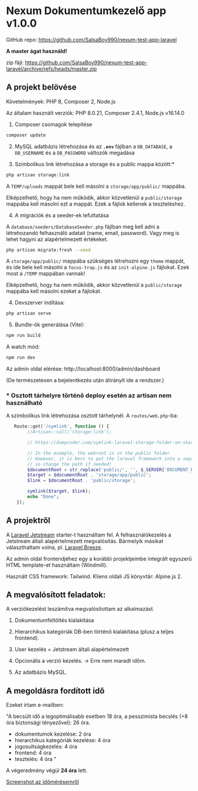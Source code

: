 # Nexum Dokumentumkezelő app v1.0.0

GitHub repo: https://github.com/SalsaBoy990/nexum-test-app-laravel

**A master ágat használd!**

zip fájl: https://github.com/SalsaBoy990/nexum-test-app-laravel/archive/refs/heads/master.zip


## A projekt belövése

Követelmények: PHP 8, Composer 2, Node.js

Az általam használt verziók: PHP 8.0.21, Composer 2.4.1, Node.js v16.14.0

1. Composer csomagok telepítése

```bash
composer update
```

2. MySQL adatbázis létrehozása és az **`.env`** fájlban a `DB_DATABASE`, a `DB_USERNAME` és a `DB_PASSWORD` változók megadása


3. Szimbolikus link létrehozása a storage és a public mappa között:*

```bash
php artisan storage:link
```

A `TEMP/uploads` mappát bele kell másolni a `storage/app/public/` mappába.

Elképzelhető, hogy ha nem működik, akkor közvetlenül a `public/storage` mappába kell másolni ezt a mappát.
Ezek a fájlok kellenek a teszteléshez.


4. A migrációk és a seeder-ek lefuttatása


A `database/seeders/DatabaseSeeder.php` fájlban meg kell adni a létrehozandó felhasználó adatait (name, email, password). Vagy meg is lehet hagyni az alapértelmezett értékeket.

```bash
php artisan migrate:fresh --seed
```



A `storage/app/public/` mappába szükséges létrehozni egy `theme` mappát, és ide bele kell másolni a `focus-trap.js` és az `init-alpine.js` fájlokat. Ezek most a `/TEMP` mappában vannak!

Elképzelhető, hogy ha nem működik, akkor közvetlenül a `public/storage` mappába kell másolni ezeket a fájlokat.


4. Devszerver indítása:

```bash
php artisan serve
```

5. Bundle-ök generálása (Vite):

```bash
npm run build
```

A watch mód:

```bash
npm run dev
```

Az admin oldal elérése: http://localhost:8000/admin/dashboard

(De természetesen a bejelentkezés után átirányít ide a rendszer.)

### * Osztott tárhelyre történő deploy esetén az artisan nem használható

A szimbolikus link létrehozása osztott tárhelynél. A `routes/web.php`-ba:

```php
   Route::get('/symlink', function () {
        //Artisan::call('storage:link');

        // https://dumpcoder.com/symlink-laravel-storage-folder-on-shared-hosting/

        // In the example, the webroot is in the public folder
        // However, it is best to put the laravel framework into a separate folder (outside of the webroot)
        // so change the path if needed!
        $documentRoot = str_replace('public/', '', $_SERVER['DOCUMENT_ROOT']);
        $target = $documentRoot . 'storage/app/public';
        $link = $documentRoot . 'public/storage';

        symlink($target, $link);
        echo "Done";
    });
```


## A projektről

A [Laravel Jetstream](https://laravel.com/docs/9.x/starter-kits#laravel-jetstream) starter-t használtam fel. A felhasználókezelés a Jetstream általi alapértelmezett megvalósítás. Bármelyik másikat választhattam volna, pl. [Laravel Breeze](https://laravel.com/docs/9.x/starter-kits#laravel-breeze).

Az admin oldal frontendjéhez egy a korábbi projektjeimbe integrált egyszerű  HTML template-et használtam (Windmill).

Használt CSS framework: Tailwind. Kliens oldali JS könyvtár: Alpine.js 2.


## A megvalósított feladatok:

A verziókezelést leszámítva megvalósítottam az alkalmazást.


1. Dokumentumfeltöltés kialakítása

2. Hierarchikus kategóriák DB-ben történő kialakítása (plusz a teljes frontend).

3. User kezelés = Jetstream általi alapértelmezett

4. Opcionális a verzió kezelés. -> Erre nem maradt időm.

5. Az adatbázis MySQL.

## A megoldásra fordított idő

Ezeket írtam e-mailben:

"A becsült idő a legoptimálisabb esetben 18 óra, a pesszimista becslés (+8 óra biztonsági tényezővel): 26 óra.

- dokumentumok kezelése: 2 óra
- hierarchikus kategóriák kezelése: 4 óra
- jogosultságkezelés: 4 óra
- frontend: 4 óra
- tesztelés: 4 óra
"

A végeredmény végül **24 óra** lett.

[Screenshot az időmérésemről](https://drive.google.com/file/d/1TAVZoK-SNGw3Ay68VyVCaZOAOaYT4X-j/view?usp=sharing)

